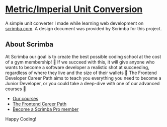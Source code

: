 # [Metric/Imperial Unit Conversion]([https://kwidmer-password-generator.netlify.app/](https://kwidmer-unit-converter.netlify.app/))
A simple unit converter I made while learning web development on [scrimba.com](https://v2.scrimba.com/home).
A design document was provided by Scrimba for this project.

## About Scrimba

At Scrimba our goal is to create the best possible coding school at the cost of a gym membership! 💜
If we succeed with this, it will give anyone who wants to become a software developer a realistic shot at succeeding, regardless of where they live and the size of their wallets 🎉
The Frontend Developer Career Path aims to teach you everything you need to become a Junior Developer, or you could take a deep-dive with one of our advanced courses 🚀

- [Our courses](https://scrimba.com/allcourses)
- [The Frontend Career Path](https://scrimba.com/learn/frontend)
- [Become a Scrimba Pro member](https://scrimba.com/pricing)

Happy Coding!
